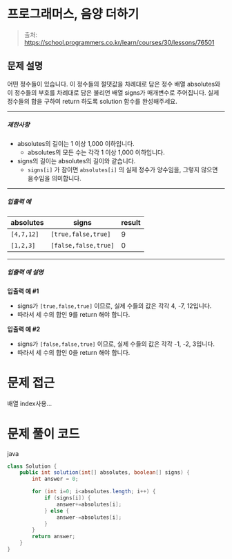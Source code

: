 # 프로그래머스, 음양 더하기

> 출처: https://school.programmers.co.kr/learn/courses/30/lessons/76501

## 문제 설명

어떤 정수들이 있습니다. 이 정수들의 절댓값을 차례대로 담은 정수 배열 absolutes와 이 정수들의 부호를 차례대로 담은 불리언 배열 signs가 매개변수로 주어집니다. 실제 정수들의 합을 구하여 return 하도록 solution 함수를 완성해주세요.

---

##### 제한사항

-   absolutes의 길이는 1 이상 1,000 이하입니다.
    -   absolutes의 모든 수는 각각 1 이상 1,000 이하입니다.
-   signs의 길이는 absolutes의 길이와 같습니다.
    -   `signs[i]` 가 참이면 `absolutes[i]` 의 실제 정수가 양수임을, 그렇지 않으면 음수임을 의미합니다.

---

##### 입출력 예

| absolutes  | signs                | result |
| ---------- | -------------------- | ------ |
| `[4,7,12]` | `[true,false,true]`  | 9      |
| `[1,2,3]`  | `[false,false,true]` | 0      |

---

##### 입출력 예 설명

**입출력 예 #1**

-   signs가 `[true,false,true]` 이므로, 실제 수들의 값은 각각 4, -7, 12입니다.
-   따라서 세 수의 합인 9를 return 해야 합니다.

**입출력 예 #2**

-   signs가 `[false,false,true]` 이므로, 실제 수들의 값은 각각 -1, -2, 3입니다.
-   따라서 세 수의 합인 0을 return 해야 합니다.

# 문제 접근

배열 index사용...

# 문제 풀이 코드

java

```java
class Solution {
    public int solution(int[] absolutes, boolean[] signs) {
        int answer = 0;

        for (int i=0; i<absolutes.length; i++) {
            if (signs[i]) {
                answer+=absolutes[i];
            } else {
                answer-=absolutes[i];
            }
        }
        return answer;
    }
}
```
